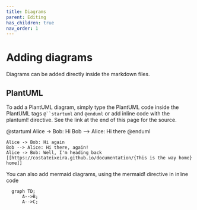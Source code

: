 ```yaml
---
title: Diagrams 
parent: Editing
has_children: true
nav_order: 1
---
```


# Adding diagrams

Diagrams can be added directly inside the markdown files.

## PlantUML

To add a PlantUML diagram, simply type the PlantUML code inside the PlantUML tags `@``startuml` and `@enduml`
or add inline code with the plantuml! directive. See the link at the end of this page for the source.


@startuml
Alice -> Bob: Hi
Bob --> Alice: Hi there
@enduml


```plantuml!
Alice -> Bob: Hi again
Bob --> Alice: Hi there, again! 
Alice -> Bob: Well, I'm heading back [[https://costateixeira.github.io/documentation/{This is the way home} home]]
```


You can also add mermaid diagrams, using the mermaid! directive in inline code

```mermaid!
  graph TD;
      A-->B;
      A-->C;
```



